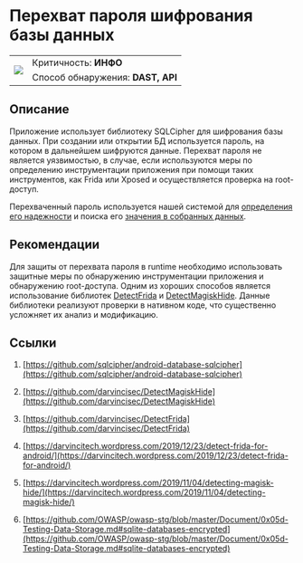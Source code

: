 # Перехват пароля шифрования базы данных

<table class='noborder'>
    <colgroup>
      <col/>
      <col/>
    </colgroup>
    <tbody>
      <tr>
        <td rowspan="2"><img src="../../../img/defekt_info.png"/></td>
        <td>Критичность:<strong> ИНФО</strong></td>
      </tr>
      <tr>
        <td>Способ обнаружения:<strong> DAST, API</strong></td>
      </tr>
    </tbody>
</table>

## Описание

Приложение использует библиотеку SQLCipher для шифрования базы данных. При создании или открытии БД используется пароль, на котором в дальнейшем шифруются данные. Перехват пароля не является уязвимостью, в случае, если используются меры по определению инструментации приложения при помощи таких инструментов, как Frida или Xposed и осуществляется проверка на root-доступ.

Перехваченный пароль используется нашей системой для [определения его надежности](https://help.stingray-mobile.ru/mergedProjects/rg/weak_database_encryption_password.htm) и поиска его [значения в собранных данных](https://help.stingray-mobile.ru/mergedProjects/rg/storage_or_use_of_previously_found_sensitive_information.htm).

## Рекомендации

Для защиты от перехвата пароля в runtime необходимо использовать защитные меры по обнаружению инструментации приложения и обнаружению root-доступа. Одним из хороших способов является использование библиотек [DetectFrida](https://github.com/darvincisec/DetectFrida) и [DetectMagiskHide](https://github.com/darvincisec/DetectMagiskHide). Данные библиотеки реализуют проверки в нативном коде, что существенно усложняет их анализ и модификацию.

## Ссылки

1. [https://github.com/sqlcipher/android-database-sqlcipher](https://github.com/sqlcipher/android-database-sqlcipher)

2. [https://github.com/darvincisec/DetectMagiskHide](https://github.com/darvincisec/DetectMagiskHide)

3. [https://github.com/darvincisec/DetectFrida](https://github.com/darvincisec/DetectFrida)

4. [https://darvincitech.wordpress.com/2019/12/23/detect-frida-for-android/](https://darvincitech.wordpress.com/2019/12/23/detect-frida-for-android/)

5. [https://darvincitech.wordpress.com/2019/11/04/detecting-magisk-hide/](https://darvincitech.wordpress.com/2019/11/04/detecting-magisk-hide/)

6. [https://github.com/OWASP/owasp-stg/blob/master/Document/0x05d-Testing-Data-Storage.md#sqlite-databases-encrypted](https://github.com/OWASP/owasp-stg/blob/master/Document/0x05d-Testing-Data-Storage.md#sqlite-databases-encrypted)

 

